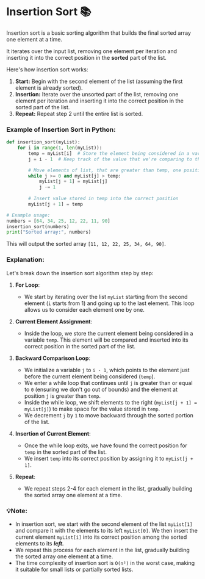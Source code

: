 # Insertion Sort 📚

Insertion sort is a basic sorting algorithm that builds the final sorted array one element at a time. 

It iterates over the input list, removing one element per iteration and inserting it into the correct position in the **sorted** part of the list.

Here's how insertion sort works:

1. **Start:** Begin with the second element of the list (assuming the first element is already sorted).
2. **Insertion:** Iterate over the unsorted part of the list, removing one element per iteration and inserting it into the correct position in the sorted part of the list.
3. **Repeat:** Repeat step 2 until the entire list is sorted.


### Example of Insertion Sort in Python:

```python
def insertion_sort(myList):
    for i in range(1, len(myList)):
        temp = myList[i]  # Store the element being considered in a variable called temp.
        j = i - 1  # Keep track of the value that we're comparing to the left of i

        # Move elements of list, that are greater than temp, one position to the right
        while j >= 0 and myList[j] > temp:
            myList[j + 1] = myList[j]
            j -= 1
        
        # Insert value stored in temp into the correct position
        myList[j + 1] = temp

# Example usage:
numbers = [64, 34, 25, 12, 22, 11, 90]
insertion_sort(numbers)
print("Sorted array:", numbers)

```

This will output the sorted array `[11, 12, 22, 25, 34, 64, 90]`.

### Explanation:
Let's break down the insertion sort algorithm step by step:

1. **For Loop**: 
   - We start by iterating over the list `myList` starting from the second element (`i` starts from 1) and going up to the last element. This loop allows us to consider each element one by one.

2. **Current Element Assignment**:
   - Inside the loop, we store the current element being considered in a variable `temp`. This element will be compared and inserted into its correct position in the sorted part of the list.

3. **Backward Comparison Loop**:
   - We initialize a variable `j` to `i - 1`, which points to the element just before the current element being considered (`temp`).
   - We enter a while loop that continues until `j` is greater than or equal to `0` (ensuring we don't go out of bounds) and the element at position `j` is greater than `temp`.
   - Inside the while loop, we shift elements to the right (`myList[j + 1] = myList[j]`) to make space for the value stored in `temp`.
   - We decrement `j` by `1` to move backward through the sorted portion of the list.

4. **Insertion of Current Element**:
   - Once the while loop exits, we have found the correct position for `temp` in the sorted part of the list.
   - We insert `temp` into its correct position by assigning it to `myList[j + 1]`.

5. **Repeat**:
   - We repeat steps 2-4 for each element in the list, gradually building the sorted array one element at a time.


### 💡Note:
- In insertion sort, we start with the second element of the list `myList[1]` and compare it with the elements to its left `myList[0]`. We then insert the current element `myList[i]` into its correct position among the sorted elements to its _**left.**_
- We repeat this process for each element in the list, gradually building the sorted array one element at a time.
- The time complexity of insertion sort is ``O(n²)`` in the worst case, making it suitable for small lists or partially sorted lists.
